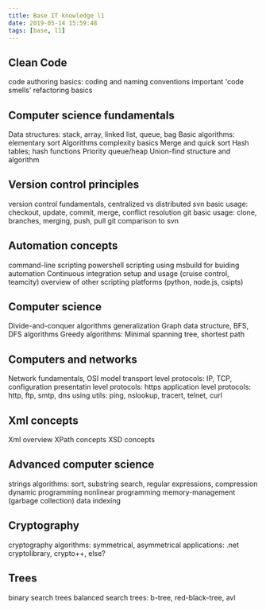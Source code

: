 ```yaml
---
title: Base IT knowledge l1
date: 2019-05-14 15:59:48
tags: [base, l1]
---
```


## Clean Code

code authoring basics: coding and naming conventions
important 'code smells'
refactoring basics

## Computer science fundamentals

Data structures: stack, array, linked list, queue, bag
Basic algorithms: elementary sort
Algorithms complexity basics
Merge and quick sort
Hash tables; hash functions
Priority queue/heap
Union-find structure and algorithm

## Version control principles

version control fundamentals, centralized vs distributed
svn basic usage: checkout, update, commit, merge, conflict resolution
git basic usage: clone, branches, merging, push, pull
git comparison to svn

## Automation concepts

command-line scripting
powershell scripting
using msbuild for buiding automation
Continuous integration setup and usage (cruise control, teamcity)
overview of other scripting platforms (python, node.js, csipts)

## Computer science

Divide-and-conquer algorithms generalization
Graph data structure, BFS, DFS algorithms
Greedy algorithms: Minimal spanning tree, shortest path

## Computers and networks

Network fundamentals, OSI model
transport level protocols: IP, TCP, configuration
presentatin level protocols: https
application level protocols: http, ftp, smtp, dns
using utils: ping, nslookup, tracert, telnet, curl

## Xml concepts

Xml overview
XPath concepts
XSD concepts

## Advanced computer science

strings algorithms: sort, substring search, regular expressions, compression
dynamic programming
nonlinear programming
memory-management (garbage collection)
data indexing

## Cryptography

cryptography algorithms: symmetrical, asymmetrical
applications: .net cryptolibrary, crypto++, else?

## Trees

binary search trees
balanced search trees: b-tree, red-black-tree, avl